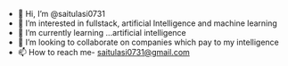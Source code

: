 - 👋 Hi, I’m @saitulasi0731
- 👀 I’m interested in fullstack, artificial Intelligence and machine learning
- 🌱 I’m currently learning ...artificial intelligence
- 💞️ I’m looking to collaborate on companies which pay to my intelligence
- 📫 How to reach me- saitulasi0731@gmail.com

<!---
Ricky0731/Ricky0731 is a ✨ special ✨ repository because its `README.md` (this file) appears on your GitHub profile.
You can click the Preview link to take a look at your changes.
--->
